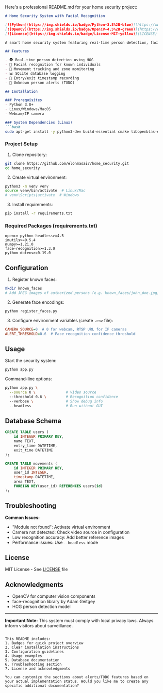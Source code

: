 Here's a professional README.md for your home security project:

```markdown
# Home Security System with Facial Recognition

[![Python](https://img.shields.io/badge/Python-3.8%2B-blue)](https://www.python.org/)
[![OpenCV](https://img.shields.io/badge/OpenCV-4.5%2B-green)](https://opencv.org/)
[![License](https://img.shields.io/badge/License-MIT-yellow)](LICENSE)

A smart home security system featuring real-time person detection, facial recognition, and movement tracking.

## Features

- 🕵️ Real-time person detection using HOG
- 👤 Facial recognition for known individuals
- 📍 Movement tracking and zone monitoring
- 📊 SQLite database logging
- 📅 Entry/exit timestamp recording
- 🚨 Unknown person alerts (TODO)

## Installation

### Prerequisites
- Python 3.8+
- Linux/Windows/MacOS
- Webcam/IP camera

### System Dependencies (Linux)
```bash
sudo apt-get install -y python3-dev build-essential cmake libopenblas-dev liblapack-dev libx11-dev
```

### Project Setup
1. Clone repository:
```bash
git clone https://github.com/elonmasai7/home_security.git
cd home_security
```

2. Create virtual environment:
```bash
python3 -m venv venv
source venv/bin/activate  # Linux/Mac
# venv\Scripts\activate  # Windows
```

3. Install requirements:
```bash
pip install -r requirements.txt
```

### Required Packages (requirements.txt)
```
opencv-python-headless>=4.5
imutils>=0.5.4
numpy>=1.21.0
face-recognition>=1.3.0
python-dotenv>=0.19.0
```

## Configuration

1. Register known faces:
```bash
mkdir known_faces
# Add JPEG images of authorized persons (e.g. known_faces/john_doe.jpg)
```

2. Generate face encodings:
```bash
python register_faces.py
```

3. Configure environment variables (create `.env` file):
```ini
CAMERA_SOURCE=0  # 0 for webcam, RTSP URL for IP cameras
ALERT_THRESHOLD=0.6  # Face recognition confidence threshold
```

## Usage

Start the security system:
```bash
python app.py
```

Command-line options:
```bash
python app.py \
  --source 0 \              # Video source
  --threshold 0.6 \         # Recognition confidence
  --verbose \               # Show debug info
  --headless                # Run without GUI
```

## Database Schema

```sql
CREATE TABLE users (
    id INTEGER PRIMARY KEY,
    name TEXT,
    entry_time DATETIME,
    exit_time DATETIME
);

CREATE TABLE movements (
    id INTEGER PRIMARY KEY,
    user_id INTEGER,
    timestamp DATETIME,
    area TEXT,
    FOREIGN KEY(user_id) REFERENCES users(id)
);
```

## Troubleshooting

**Common Issues:**
- "Module not found": Activate virtual environment
- Camera not detected: Check video source in configuration
- Low recognition accuracy: Add better reference images
- Performance issues: Use `--headless` mode

## License

MIT License - See [LICENSE](LICENSE) file

## Acknowledgments

- OpenCV for computer vision components
- face-recognition library by Adam Geitgey
- HOG person detection model

---

**Important Note:** This system must comply with local privacy laws. Always inform visitors about surveillance.
```

This README includes:
1. Badges for quick project overview
2. Clear installation instructions
3. Configuration guidelines
4. Usage examples
5. Database documentation
6. Troubleshooting section
7. License and acknowledgments

You can customize the sections about alerts/TODO features based on your actual implementation status. Would you like me to create any specific additional documentation?
